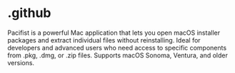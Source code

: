 # .github
Pacifist is a powerful Mac application that lets you open macOS installer packages and extract individual files without reinstalling. Ideal for developers and advanced users who need access to specific components from .pkg, .dmg, or .zip files. Supports macOS Sonoma, Ventura, and older versions.
